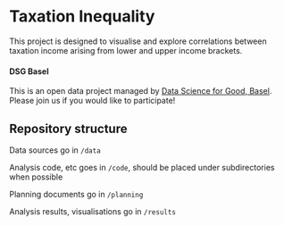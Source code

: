 # Taxation Inequality
This project is designed to visualise and explore correlations between taxation income arising from lower and upper income brackets.

#### DSG Basel
This is an open data project managed by [Data Science for Good, Basel](http://bit.ly/DSGBasel). Please join us if you would like to participate!

## Repository structure
Data sources go in `/data`

Analysis code, etc goes in `/code`, should be placed under subdirectories when possible

Planning documents go in `/planning`

Analysis results, visualisations go in `/results`
